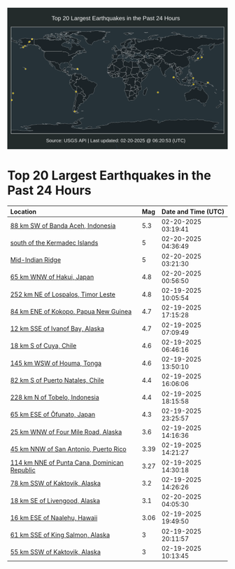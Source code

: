 ![Map](./map.png)

# Top 20 Largest Earthquakes in the Past 24 Hours

| Location | Mag | Date and Time (UTC) |
|:---|:---|:---|
| [88 km SW of Banda Aceh, Indonesia](https://earthquake.usgs.gov/earthquakes/eventpage/us7000pevu) | 5.3 | 02-20-2025 03:19:41 |
| [south of the Kermadec Islands](https://earthquake.usgs.gov/earthquakes/eventpage/us7000pew5) | 5 | 02-20-2025 04:36:49 |
| [Mid-Indian Ridge](https://earthquake.usgs.gov/earthquakes/eventpage/us7000pevy) | 5 | 02-20-2025 03:21:30 |
| [65 km WNW of Hakui, Japan](https://earthquake.usgs.gov/earthquakes/eventpage/us7000pev7) | 4.8 | 02-20-2025 00:56:50 |
| [252 km NE of Lospalos, Timor Leste](https://earthquake.usgs.gov/earthquakes/eventpage/us7000pepy) | 4.8 | 02-19-2025 10:05:54 |
| [84 km ENE of Kokopo, Papua New Guinea](https://earthquake.usgs.gov/earthquakes/eventpage/us7000perj) | 4.7 | 02-19-2025 17:15:28 |
| [12 km SSE of Ivanof Bay, Alaska](https://earthquake.usgs.gov/earthquakes/eventpage/ak0252at3f6f) | 4.7 | 02-19-2025 07:09:49 |
| [18 km S of Cuya, Chile](https://earthquake.usgs.gov/earthquakes/eventpage/us7000pep7) | 4.6 | 02-19-2025 06:46:16 |
| [145 km WSW of Houma, Tonga](https://earthquake.usgs.gov/earthquakes/eventpage/us7000peqm) | 4.6 | 02-19-2025 13:50:10 |
| [82 km S of Puerto Natales, Chile](https://earthquake.usgs.gov/earthquakes/eventpage/us7000perb) | 4.4 | 02-19-2025 16:06:06 |
| [228 km N of Tobelo, Indonesia](https://earthquake.usgs.gov/earthquakes/eventpage/us7000perp) | 4.4 | 02-19-2025 18:15:58 |
| [65 km ESE of Ōfunato, Japan](https://earthquake.usgs.gov/earthquakes/eventpage/us7000peuz) | 4.3 | 02-19-2025 23:25:57 |
| [25 km WNW of Four Mile Road, Alaska](https://earthquake.usgs.gov/earthquakes/eventpage/ak0252axaxek) | 3.6 | 02-19-2025 14:16:36 |
| [45 km NNW of San Antonio, Puerto Rico](https://earthquake.usgs.gov/earthquakes/eventpage/pr2025050000) | 3.39 | 02-19-2025 14:21:27 |
| [114 km NNE of Punta Cana, Dominican Republic](https://earthquake.usgs.gov/earthquakes/eventpage/pr71473033) | 3.27 | 02-19-2025 14:30:18 |
| [78 km SSW of Kaktovik, Alaska](https://earthquake.usgs.gov/earthquakes/eventpage/ak0252axd1wu) | 3.2 | 02-19-2025 14:26:26 |
| [18 km SE of Livengood, Alaska](https://earthquake.usgs.gov/earthquakes/eventpage/ak0252cetkis) | 3.1 | 02-20-2025 04:05:30 |
| [16 km ESE of Naalehu, Hawaii](https://earthquake.usgs.gov/earthquakes/eventpage/hv74619337) | 3.06 | 02-19-2025 19:49:50 |
| [61 km SSE of King Salmon, Alaska](https://earthquake.usgs.gov/earthquakes/eventpage/ak0252b0ui5s) | 3 | 02-19-2025 20:11:57 |
| [55 km SSW of Kaktovik, Alaska](https://earthquake.usgs.gov/earthquakes/eventpage/ak0252auwki5) | 3 | 02-19-2025 10:13:45 |
